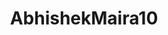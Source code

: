 ---
title: AbhishekMaira10
github: https://github.com/AbhishekMaira10
mode: dark
transition: 1s
score: 73.1
archetype:
- Little Bit of Everything
---